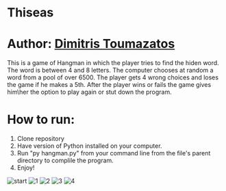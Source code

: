 # Thiseas

# Author: <a href="https://github.com/DimitrisToumazatos" title="Dimitris Toumazatos">Dimitris Toumazatos</a>

This is a game of Hangman in which the player tries to find the hiden word. 
The word is between 4 and 8 letters.
The computer chooses at random a word from a pool of over 6500.
The player gets 4 wrong choices and loses the game if he makes a 5th.
After the player wins or fails the game gives him\her the option to play again
or stut down the program.

# How to run:
1. Clone repository
2. Have version of Python installed on your computer.
3. Run "py hangman.py" from your command line from the file's parent directory to complile the program.
4. Enjoy!

![start](https://github.com/DimitrisToumazatos/Hangman/assets/90845305/ed968429-31c3-483e-894d-1e4cb8182731)
![1](https://github.com/DimitrisToumazatos/Hangman/assets/90845305/4865ab3a-ef68-4016-9094-548acf53c72c)
![2](https://github.com/DimitrisToumazatos/Hangman/assets/90845305/7b0906b3-5540-401a-afc0-676f24c48730)
![3](https://github.com/DimitrisToumazatos/Hangman/assets/90845305/90b24891-e985-419b-854b-f5fae5ada2c9)
![4](https://github.com/DimitrisToumazatos/Hangman/assets/90845305/ee466d69-bec9-4593-a8aa-bb1ad1b7b83d)
